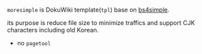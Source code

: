 `moresimple` is DokuWiki template(`tpl`) base on [bs4simple](https://github.com/kijimaD/bs4simple).

its purpose is reduce file size to minimize traffics and support CJK characters including old Korean.

* no `pagetool`
